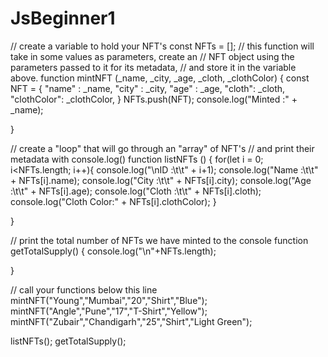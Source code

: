 # JsBeginner1
// create a variable to hold your NFT's
const NFTs = [];
// this function will take in some values as parameters, create an
// NFT object using the parameters passed to it for its metadata, 
// and store it in the variable above.
function mintNFT (_name, _city, _age, _cloth, _clothColor) {
    const NFT = {
        "name" : _name,
        "city" : _city,
        "age"  : _age,
        "cloth": _cloth,
        "clothColor": _clothColor,
    }
    NFTs.push(NFT);
    console.log("Minted :" + _name);

}

// create a "loop" that will go through an "array" of NFT's
// and print their metadata with console.log()
function listNFTs () {
    for(let i = 0; i<NFTs.length; i++){
        console.log("\nID  :\t\t" + i+1);
        console.log("Name :\t\t" + NFTs[i].name);
        console.log("City :\t\t" + NFTs[i].city);
        console.log("Age  :\t\t" + NFTs[i].age);
        console.log("Cloth :\t\t" + NFTs[i].cloth);
        console.log("Cloth Color:" + NFTs[i].clothColor);
    }

}

// print the total number of NFTs we have minted to the console
function getTotalSupply() {
    console.log("\n"+NFTs.length);

}

// call your functions below this line
mintNFT("Young","Mumbai","20","Shirt","Blue");
mintNFT("Angle","Pune","17","T-Shirt","Yellow");
mintNFT("Zubair","Chandigarh","25","Shirt","Light Green");

listNFTs();
getTotalSupply();
